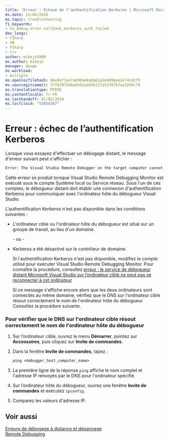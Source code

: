 ```yaml
---
title: 'Erreur : Échoué de l’authentification Kerberos | Microsoft Docs'
ms.date: 11/04/2016
ms.topic: troubleshooting
f1_keywords:
- vs.debug.error.callback_kerberos_auth_failed
dev_langs:
- CSharp
- VB
- FSharp
- C++
author: mikejo5000
ms.author: mikejo
manager: douge
ms.workload:
- multiple
ms.openlocfilehash: 66e9ef1ee7ab969e8abb62e2e6886ee2e74c82f5
ms.sourcegitcommit: 37fb7075b0a65d2add3b137a5230767aa3266c74
ms.translationtype: MTE95
ms.contentlocale: fr-FR
ms.lasthandoff: 01/02/2019
ms.locfileid: "53854267"
---
```

# <a name="error-kerberos-authentication-failed"></a>Erreur : échec de l’authentification Kerberos
Lorsque vous essayez d'effectuer un débogage distant, le message d'erreur suivant peut s'afficher :  
  
```cmd
Error: The Visual Studio Remote Debugger on the target computer cannot connect back to this computer. Kerberos authentication failed.  
```  
  
 Cette erreur se produit lorsque Visual Studio Remote Debugging Monitor est exécuté sous le compte Système local ou Service réseau. Sous l'un de ces comptes, le débogueur distant doit établir une connexion d'authentification Kerberos pour communiquer avec l'ordinateur hôte du débogueur Visual Studio.  
  
 L'authentification Kerberos n'est pas disponible dans les conditions suivantes :  
  
- L'ordinateur cible ou l'ordinateur hôte du débogueur est situé sur un groupe de travail, au lieu d'un domaine.  
  
   \- ou -  
  
- Kerberos a été désactivé sur le contrôleur de domaine.  
  
  Si l'authentification Kerberos n'est pas disponible, modifiez le compte utilisé pour exécuter Visual Studio Remote Debugging Monitor. Pour connaître la procédure, consultez [erreur : le service de débogueur distant Microsoft Visual Studio sur l’ordinateur cible ne peut pas se reconnecter à cet ordinateur](../debugger/error-the-visual-studio-remote-debugger-service-on-the-target-computer-cannot-connect-back-to-this-computer.md)  
  
  Si ce message s'affiche encore alors que les deux ordinateurs sont connectés au même domaine, vérifiez que le DNS sur l'ordinateur cible résout correctement le nom de l'ordinateur hôte du débogueur. Consultez la procédure suivante.  
  
### <a name="to-verify-that-dns-on-the-target-computer-is-correctly-resolving-the-debugger-host-computer-name"></a>Pour vérifier que le DNS sur l'ordinateur cible résout correctement le nom de l'ordinateur hôte du débogueur  
  
1.  Sur l’ordinateur cible, ouvrez le menu **Démarrer**, pointez sur **Accessoires**, puis cliquez sur **Invite de commandes**.  
  
2.  Dans la fenêtre **Invite de commandes**, tapez :  
  
    ```cmd
    ping <debugger_host_computer_name>  
    ```  
  
3.  La première ligne de la réponse `ping` affiche le nom complet et l'adresse IP renvoyés par le DNS pour l'ordinateur spécifié.  
  
4.  Sur l’ordinateur hôte du débogueur, ouvrez une fenêtre **Invite de commandes** et exécutez `ipconfig`.  
  
5.  Comparez les valeurs d'adresse IP.  
  
## <a name="see-also"></a>Voir aussi  
 [Erreurs de débogage à distance et dépannage](../debugger/remote-debugging-errors-and-troubleshooting.md)   
 [Remote Debugging](../debugger/remote-debugging.md)
